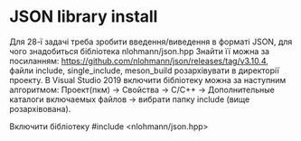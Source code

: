 # JSON library install
Для 28-ї задачі треба зробити введення/виведення в форматі JSON, для чого знадобиться бібліотека nlohmann/json.hpp Знайти її можна за посиланням: https://github.com/nlohmann/json/releases/tag/v3.10.4, файли include, single_include, meson_build розархівувати в директорії проекту. В Visual Studio 2019 включити бібліотеку можна за наступним алгоритмом: Проект(пкм) -> Свойства -> С/С++ -> Дополнительные каталоги включаемых файлов -> вибрати папку include (вище розархівована).

Включити бібліотеку #include <nlohmann/json.hpp>
